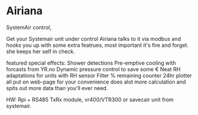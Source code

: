 # Airiana
SystemAir control,

Get your Systemair unit under control
Airiana talks to it via modbus and hooks you up with some extra featrues, most important it's fire and forget. 
she keeps her self in check.

featured special effects:
  Shower detections
  Pre-emptive cooling with forcasts from YR.no
  Dynamic pressure control to save some €
  Neat RH adaptations for units with RH sensor
  Filter % remaining counter 
  24hr plotter all put on web-page for your convenience
  does alot more calculation and spits out more data than you'll ever need.
  
HW: Rpi + RS485 TxRx module, vr400/VTR300 or savecair unit from systemair.
  
